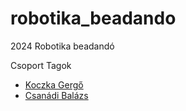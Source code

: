 # robotika_beadando
2024 Robotika beadandó

Csoport Tagok
- [Koczka Gergő](https://github.com/Gergoooo)
- [Csanádi Balázs](https://github.com/csanavok78)

